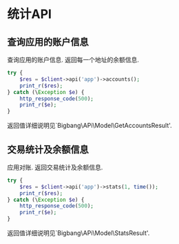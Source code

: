 # 统计API

## 查询应用的账户信息

查询应用的账户信息. 返回每一个地址的余额信息.

```php
try {
    $res = $client->api('app')->accounts();
    print_r($res);
} catch (\Exception $e) {
    http_response_code(500);
    print_r($e);
}
```

返回值详细说明见`Bigbang\APi\Model\GetAccountsResult'.

## 交易统计及余额信息

应用对账. 返回交易统计及余额信息.

```php
try {
    $res = $client->api('app')->stats(1, time());
    print_r($res);
} catch (\Exception $e) {
    http_response_code(500);
    print_r($e);
}
```

返回值详细说明见`Bigbang\APi\Model\StatsResult'.
